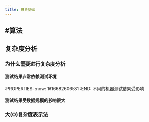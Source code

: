 ```yaml
---
title: 算法基础
---
```


## #算法
## 复杂度分析
### 为什么需要进行复杂度分析
#### 测试结果非常依赖测试环境
:PROPERTIES:
:now: 1616682606581
:END:
不同的机器测试结果受影响
#### 测试结果受数据规模的影响很大
### 大(O)复杂度表示法
##